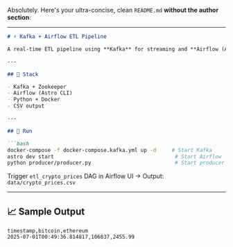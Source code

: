 Absolutely. Here's your ultra-concise, clean `README.md` **without the author section**:

---

````markdown
# ⚡ Kafka + Airflow ETL Pipeline

A real-time ETL pipeline using **Kafka** for streaming and **Airflow (Astro)** for orchestration. Simulated crypto prices are processed and saved to a CSV.

---

## 🔧 Stack

- Kafka + Zookeeper  
- Airflow (Astro CLI)  
- Python + Docker  
- CSV output

---

## 🚀 Run

```bash
docker-compose -f docker-compose.kafka.yml up -d     # Start Kafka
astro dev start                                       # Start Airflow
python producer/producer.py                           # Start producer
````

Trigger `etl_crypto_prices` DAG in Airflow UI → Output: `data/crypto_prices.csv`

---

## 📈 Sample Output

```csv
timestamp,bitcoin,ethereum
2025-07-01T00:49:36.814817,106837,2455.99
```
